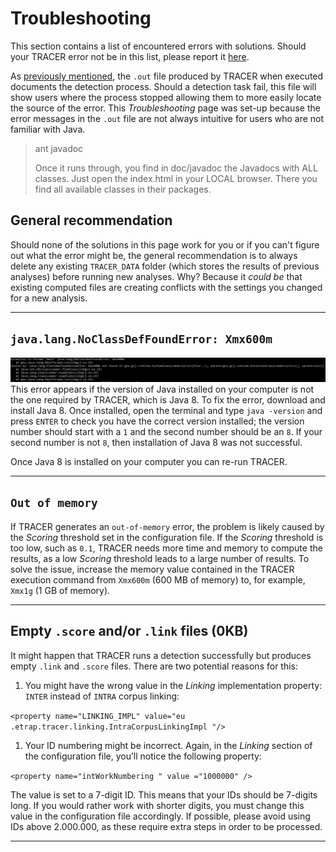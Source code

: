# Troubleshooting

This section contains a list of encountered errors with solutions. Should your TRACER error not be in this list, please report it [here](http://www.etrap.eu/redmine/projects/tracer).

As [previously mentioned](/execution-of-tracer.md), the `.out` file produced by TRACER when executed documents the detection process. Should a detection task fail, this file will show users where the process stopped allowing them to more easily locate the source of the error. This _Troubleshooting_ page was set-up because the error messages in the `.out` file are not always intuitive for users who are not familiar with Java.



> ant javadoc
>
> Once it runs through, you find in doc/javadoc the Javadocs with ALL classes. Just open the index.html in your LOCAL browser. There you find all available classes in their packages.

 

## General recommendation

Should none of the solutions in this page work for you or if you can't figure out what the error might be, the general recommendation is to always delete any existing `TRACER_DATA` folder \(which stores the results of previous analyses\) before running new analyses. Why? Because it _could be_ that existing computed files are creating conflicts with the settings you changed for a new analysis.

---

## `java.lang.NoClassDefFoundError: Xmx600m`

![](/assets/wrong-Java.png)This error appears if the version of Java installed on your computer is not the one required by TRACER, which is Java 8. To fix the error, download and install Java 8. Once installed, open the terminal and type `java -version` and press `ENTER` to check you have the correct version installed; the version number should start with a `1` and the second number should be an `8`.  If your second number is not `8`, then installation of Java 8 was not successful.

Once Java 8 is installed on your computer you can re-run TRACER.

---


## `Out of memory`

If TRACER generates an `out-of-memory` error, the problem is likely caused by the _Scoring_ threshold set in the configuration file. If the _Scoring_ threshold is too low, such as `0.1`, TRACER needs more time and memory to compute the results, as a low _Scoring_ threshold leads to a large number of results. To solve the issue, increase the memory value contained in the TRACER execution command from `Xmx600m` \(600 MB of memory\) to, for example, `Xmx1g` \(1 GB of memory\).

---

## Empty `.score` and/or `.link` files \(0KB\)

It might happen that TRACER runs a detection successfully but produces empty `.link` and `.score` files. There are two potential reasons for this:

1. You might have the wrong value in the _Linking_ implementation property: `INTER` instead of `INTRA` corpus linking:

`<property name="LINKING_IMPL" value="eu .etrap.tracer.linking.IntraCorpusLinkingImpl "/>`

1. Your ID numbering might be incorrect. Again, in the _Linking_ section of the configuration file, you’ll notice the following property:

`<property name="intWorkNumbering " value ="1000000" />`

The value is set to a 7-digit ID. This means that your IDs should be 7-digits long. If you would rather work with shorter digits, you must change this value in the configuration file accordingly. If possible, please avoid using IDs above 2.000.000, as these require extra steps in order to be processed.

---



